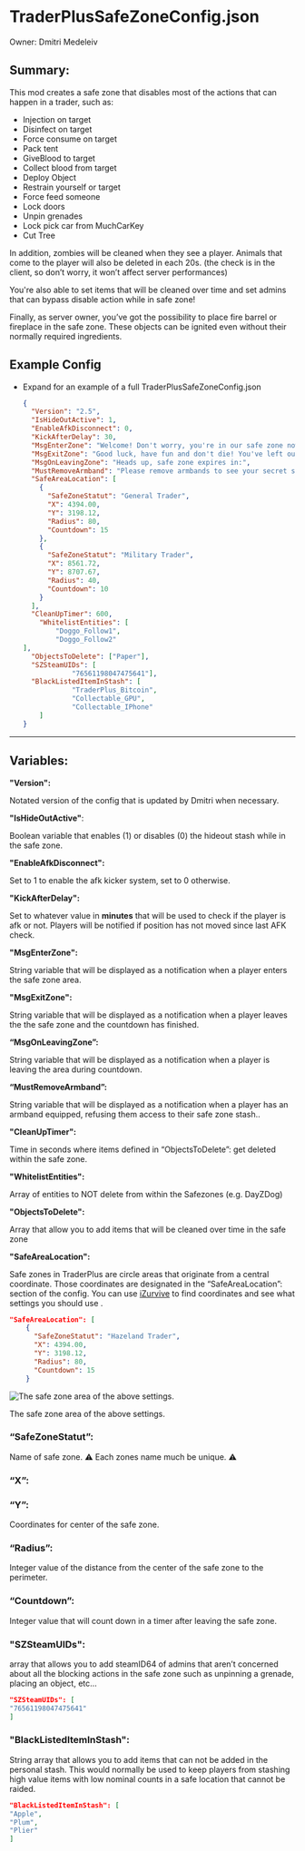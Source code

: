 # TraderPlusSafeZoneConfig.json

Owner: Dmitri Medeleiv

## Summary:

This mod creates a safe zone that disables most of the actions that can happen in a trader, such as:

- Injection on target
- Disinfect on target
- Force consume on target
- Pack tent
- GiveBlood to target
- Collect blood from target
- Deploy Object
- Restrain yourself or target
- Force feed someone
- Lock doors
- Unpin grenades
- Lock pick car from MuchCarKey
- Cut Tree

In addition, zombies will be cleaned when they see a player. Animals that come to the player will also be deleted in each 20s. (the check is in the client, so don’t worry, it won’t affect server performances)

You're also able to set items that will be cleaned over time and set admins that can bypass disable action while in safe zone!

Finally, as server owner, you’ve got the possibility to place fire barrel or fireplace in the safe zone. These objects can be ignited even without their normally required ingredients. 

## Example Config

- Expand for an example of a full TraderPlusSafeZoneConfig.json
    
    ```json
    {
      "Version": "2.5",
      "IsHideOutActive": 1,
      "EnableAfkDisconnect": 0,
      "KickAfterDelay": 30,
      "MsgEnterZone": "Welcome! Don't worry, you're in our safe zone now.",
      "MsgExitZone": "Good luck, have fun and don't die! You've left our safe zone.",
      "MsgOnLeavingZone": "Heads up, safe zone expires in:",
      "MustRemoveArmband": "Please remove armbands to see your secret stash!",
      "SafeAreaLocation": [
        {
          "SafeZoneStatut": "General Trader",
          "X": 4394.00,
          "Y": 3198.12,
          "Radius": 80,
          "Countdown": 15
        },
        {
          "SafeZoneStatut": "Military Trader",
          "X": 8561.72,
          "Y": 8707.67,
          "Radius": 40,
          "Countdown": 10
        }
      ],
      "CleanUpTimer": 600,
    	"WhitelistEntities": [
    		"Doggo_Follow1",
    		"Doggo_Follow2"
    ],
      "ObjectsToDelete": ["Paper"],
      "SZSteamUIDs": [
    			"76561198047475641"],
      "BlackListedItemInStash": [
    			"TraderPlus_Bitcoin",
    			"Collectable_GPU",
    			"Collectable_IPhone"
    	]
    }
    ```
    

---

## Variables:

**"Version":**

Notated version of the config that is updated by Dmitri when necessary.

**"IsHideOutActive"**: 

Boolean variable that enables (1) or disables (0) the hideout stash while in the safe zone.

**"EnableAfkDisconnect":** 

Set to 1 to enable the afk kicker system, set to 0 otherwise. 

**"KickAfterDelay":** 

Set to whatever value in **minutes** that will be used to check if the player is afk or not. Players will be notified if position has not moved since last AFK check.

**"MsgEnterZone":**

String variable that will be displayed as a notification when a player enters the safe zone area.

**"MsgExitZone":** 

String variable that will be displayed as a notification when a player leaves the the safe zone and the countdown has finished.

**“MsgOnLeavingZone”:** 

String variable that will be displayed as a notification when a player is leaving the area during countdown.

**“MustRemoveArmband”:** 

String variable that will be displayed as a notification when a player has an armband equipped, refusing them access to their safe zone stash..

**"CleanUpTimer":** 

Time in seconds where items defined in “ObjectsToDelete”: get deleted within the safe zone.

**"WhitelistEntities":**

Array of entities to NOT delete from within the Safezones (e.g. DayZDog)

**"ObjectsToDelete":** 

Array <string> that allow you to add items that will be cleaned over time in the safe zone

**"SafeAreaLocation":**

Safe zones in TraderPlus are circle areas that originate from a central coordinate. Those coordinates are designated in the “SafeAreaLocation”: section of the config. You can use [iZurvive](https://www.izurvive.com) to find coordinates and see what settings you should use .

```json
"SafeAreaLocation": [
    {
      "SafeZoneStatut": "Hazeland Trader",
      "X": 4394.00,
      "Y": 3198.12,
      "Radius": 80,
      "Countdown": 15
    }
```

![The safe zone area of the above settings.](TraderPlusSafeZoneConfig%20json%20e6d485d37c66485287111890f9c35b64/Untitled.png)

The safe zone area of the above settings.

### “SafeZoneStatut”:

Name of safe zone. ⚠️ Each zones name much be unique. ⚠️

### “X”:

### “Y”:

Coordinates for center of the safe zone.

### **“Radius”:**

Integer value of the distance from the center of the safe zone to the perimeter.

### **“Countdown”:**

Integer value that will count down in a timer after leaving the safe zone.

### **"SZSteamUIDs":**

array<string> that allows you to add steamID64 of admins that aren’t concerned about all the blocking actions in the safe zone such as unpinning a grenade, placing an object, etc…

```json
"SZSteamUIDs": [
"76561198047475641"
]
```

### **"BlackListedItemInStash":**

String array that allows you to add items that can not be added in the personal stash. This would normally be used to keep players from stashing high value items with low nominal counts in a safe location that cannot be raided.

```json
"BlackListedItemInStash": [
"Apple",
"Plum",
"Plier"
]
```